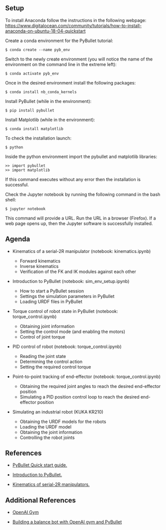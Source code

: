 ## Setup

To install Anaconda follow the instructions in the following webpage:  
https://www.digitalocean.com/community/tutorials/how-to-install-anaconda-on-ubuntu-18-04-quickstart

Create a conda environment for the PyBullet tutorial:  
```
$ conda create --name pyb_env  
```
Switch to the newly create environment (you will notice the name of the environment on the command line in the extreme left):  
```
$ conda activate pyb_env  
```

Once in the desired environment install the following packages:  
```
$ conda install nb_conda_kernels  
```

Install PyBullet (while in the environment):  
```
$ pip install pybullet  
```

Install Matplotlib (while in the environment):
```
$ conda install matplotlib
```



To check the installation launch:  
```
$ python  
```

Inside the python environment import the pybullet and matplotlib libraries:  
```
>> import pybullet
>> import matplotlib
```
If this command executes without any error then the installation is successful.  


Check the Jupyter notebook by running the following command in the bash shell:  
```
$ jupyter notebook  
```
This command will provide a URL. Run the URL in a browser (Firefox). If a web page opens up, then the Jupyter software is successfully installed.  



## Agenda 

* Kinematics of a serial-2R manipulator (notebook: kinematics.ipynb)
    * Forward kinematics  
    * Inverse kinematics  
    * Verification of the FK and IK modules against each other  


* Introduction to PyBullet (notebook: sim_env_setup.ipynb)
    * How to start a PyBullet session  
    * Settings the simulation parameters in PyBullet  
    * Loading URDF files in PyBullet  


* Torque control of robot state in PyBullet (notebook: torque_control.ipynb)
    * Obtaining joint information  
    * Setting the control mode (and enabling the motors)  
    * Control of joint torque  


* PID control of robot (notebook: torque_control.ipynb)
    * Reading the joint state  
    * Determining the control action  
    * Setting the required control torque  


* Point-to-point tracking of end-effector (notebook: torque_control.ipynb)
    * Obtaining the required joint angles to reach the desired end-effector position  
    * Simulating a PID position control loop to reach the desired end-effector position  


* Simulating an industrial robot (KUKA KR210)  
    * Obtaining the URDF models for the robots  
    * Loading the URDF model  
    * Obtaining the joint information  
    * Controlling the robot joints  



## References
* [PyBullet Quick start guide.](https://usermanual.wiki/Document/pybullet20quickstart20guide.479068914/html)

* [Introduction to PyBullet.](https://alexanderfabisch.github.io/pybullet.html)

* [Kinematics of serial-2R manipulators.](https://ed.iitm.ac.in/~sandipan/files/serialkinematicsv2.pdf)


## Additional References
* [OpenAI Gym](https://gym.openai.com/)

* [Building a balance bot with OpenAI gym and PyBullet](https://backyardrobotics.eu/2017/11/27/build-a-balancing-bot-with-openai-gym-pt-i-setting-up/)
